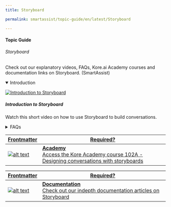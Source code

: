 ```yaml
---
title: Storyboard

permalink: smartassist/topic-guide/en/latest/Storyboard

---
```

#### Topic Guide
###### Storyboard

   Check out our explanatory videos, FAQs, Kore.ai Academy courses and documentation links on Storyboard. (SmartAssist)
    
<details class="introduction-video" open>
  <summary>Introduction
  </summary>
  
   [![Introduction to Storyboard](images/VideoCoverImage.png)](https://drive.google.com/file/d/1ICMkN5MYkXrZ44SGaXgU9srWdFUBKU8I/preview)

  ##### Introduction to Storyboard
  Watch this short video on how to use Storyboard to build conversations. 

</details>

<details>
  <summary>FAQs
  </summary>

  <a class="doc-link" target="_blank" href="https://developer.kore.ai/docs/bots/bot-builder-tool/bot-creation/storyboard/">
 
  What is Storyboard?

</a>

<a class="doc-link" target="_blank" href="https://developer.kore.ai/docs/bots/bot-builder-tool/knowledge-task/knowledge-ontology/">
 
  What are FAQs?

</a>
<a class="doc-link" target="_blank" href="https://developer.kore.ai/docs/bots/bot-builder-tool/dialog-task/dialog-tasks/">
 
  What are Dialog Tasks?   


<a class="doc-link" target="_blank" href="https://developer.kore.ai/docs/bots/bot-builder-tool/bot-creation/storyboard/#Scenes">

  What are Mock Scenes?

</a>


</details>



<a class="doc-link" target="_blank" href="https://academy.kore.ai/learningpath/course-102---designing-conversation-flows">
 

| Frontmatter | Required? |
|-------------|-------------|
| ![alt text](images/docIcon.svg "Title") | **Academy**  <br /> Access the Kore Academy course 102A - Designing conversations with storyboards | 


</a>


<a class="doc-link" target="_blank" href="https://developer.kore.ai/docs/bots/bot-builder-tool/bot-creation/storyboard/">
 

| Frontmatter | Required? |
|-------------|-------------|
| ![alt text](images/docIcon.svg "Title") | **Documentation**  <br /> Check out our indepth documentation articles on Storyboard | 


</a>
